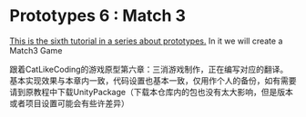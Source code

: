 # Prototypes 6 : Match 3

[This is the sixth tutorial in a series about prototypes.](https://catlikecoding.com/unity/tutorials/prototypes/match-3/) In it we will create a Match3 Game

跟着CatLikeCoding的游戏原型第六章：三消游戏制作，正在编写对应的翻译。
基本实现效果与本章内一致，代码设置也基本一致，仅用作个人的备份，如有需要请到原教程中下载UnityPackage（下载本仓库内的包也没有太大影响，但是版本或者项目设置可能会有些许差异）